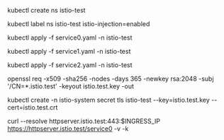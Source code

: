 kubectl create ns istio-test

kubectl label ns istio-test istio-injection=enabled

kubectl apply -f service0.yaml -n istio-test

kubectl apply -f service1.yaml -n istio-test

kubectl apply -f service2.yaml -n istio-test

openssl req -x509 -sha256 -nodes -days 365 -newkey rsa:2048 -subj '/CN=*.istio.test' -keyout istio.test.key -out

kubectl create -n istio-system secret tls istio-test --key=istio.test.key --cert=istio.test.crt

curl --resolve httpserver.istio.test:443:$INGRESS_IP https://httpserver.istio.test/service0 -v -k
